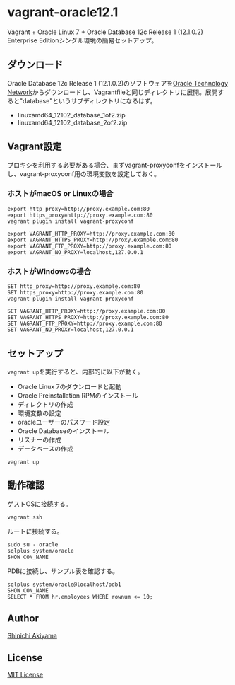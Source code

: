 vagrant-oracle12.1
==================

Vagrant + Oracle Linux 7 + Oracle Database 12c Release 1 (12.1.0.2) Enterprise Editionシングル環境の簡易セットアップ。

ダウンロード
------------

Oracle Database 12c Release 1 (12.1.0.2)のソフトウェアを[Oracle Technology Network](http://www.oracle.com/technetwork/database/enterprise-edition/downloads/index.html)からダウンロードし、Vagrantfileと同じディレクトリに展開。展開すると"database"というサブディレクトリになるはず。

* linuxamd64_12102_database_1of2.zip
* linuxamd64_12102_database_2of2.zip

Vagrant設定
-----------

プロキシを利用する必要がある場合、まずvagrant-proxyconfをインストールし、vagrant-proxyconf用の環境変数を設定しておく。

### ホストがmacOS or Linuxの場合 ###

```console
export http_proxy=http://proxy.example.com:80
export https_proxy=http://proxy.example.com:80
vagrant plugin install vagrant-proxyconf

export VAGRANT_HTTP_PROXY=http://proxy.example.com:80
export VAGRANT_HTTPS_PROXY=http://proxy.example.com:80
export VAGRANT_FTP_PROXY=http://proxy.example.com:80
export VAGRANT_NO_PROXY=localhost,127.0.0.1
```

### ホストがWindowsの場合 ###

```console
SET http_proxy=http://proxy.example.com:80
SET https_proxy=http://proxy.example.com:80
vagrant plugin install vagrant-proxyconf

SET VAGRANT_HTTP_PROXY=http://proxy.example.com:80
SET VAGRANT_HTTPS_PROXY=http://proxy.example.com:80
SET VAGRANT_FTP_PROXY=http://proxy.example.com:80
SET VAGRANT_NO_PROXY=localhost,127.0.0.1
```

セットアップ
------------

`vagrant up`を実行すると、内部的に以下が動く。

* Oracle Linux 7のダウンロードと起動
* Oracle Preinstallation RPMのインストール
* ディレクトリの作成
* 環境変数の設定
* oracleユーザーのパスワード設定
* Oracle Databaseのインストール
* リスナーの作成
* データベースの作成

```console
vagrant up
```

動作確認
--------

ゲストOSに接続する。

```console
vagrant ssh
```

ルートに接続する。

```console
sudo su - oracle
sqlplus system/oracle
SHOW CON_NAME
```

PDBに接続し、サンプル表を確認する。

```console
sqlplus system/oracle@localhost/pdb1
SHOW CON_NAME
SELECT * FROM hr.employees WHERE rownum <= 10;
```

Author
------

[Shinichi Akiyama](https://github.com/shakiyam)

License
-------

[MIT License](http://www.opensource.org/licenses/mit-license.php)
